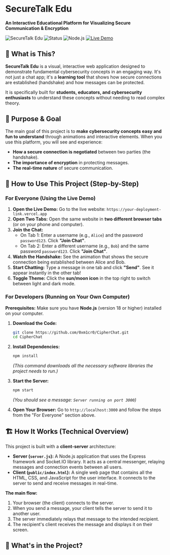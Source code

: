 # SecureTalk Edu

**An Interactive Educational Platform for Visualizing Secure Communication & Encryption**

![SecureTalk Edu](https://img.shields.io/badge/SecureTalk-Edu-blue) ![Status](https://img.shields.io/badge/Status-Working-brightgreen) ![Node.js](https://img.shields.io/badge/Node.js-18.0%2B-green) [![Live Demo](https://img.shields.io/badge/Demo-Live%20Here-red)](https://your-deployment-link.vercel.app)

## 📖 What is This?

**SecureTalk Edu** is a visual, interactive web application designed to demonstrate fundamental cybersecurity concepts in an engaging way. It's not just a chat app; it's a **learning tool** that shows how secure connections are established (handshake) and how messages can be protected.

It is specifically built for **students, educators, and cybersecurity enthusiasts** to understand these concepts without needing to read complex theory.

## 🎯 Purpose & Goal

The main goal of this project is to **make cybersecurity concepts easy and fun to understand** through animations and interactive elements. When you use this platform, you will see and experience:

-   **How a secure connection is negotiated** between two parties (the handshake).
-   **The importance of encryption** in protecting messages.
-   **The real-time nature** of secure communication.

## 🚀 How to Use This Project (Step-by-Step)

### For Everyone (Using the Live Demo)

1.  **Open the Live Demo:** Go to the live website: `https://your-deployment-link.vercel.app`
2.  **Open Two Tabs:** Open the same website in **two different browser tabs** (or on your phone and computer).
3.  **Join the Chat:**
    -   On Tab 1: Enter a username (e.g., `Alice`) and the password `password123`. Click **"Join Chat"**.
    -   On Tab 2: Enter a different username (e.g., `Bob`) and the same password `password123`. Click **"Join Chat"**.
4.  **Watch the Handshake:** See the animation that shows the secure connection being established between Alice and Bob.
5.  **Start Chatting:** Type a message in one tab and click **"Send"**. See it appear instantly in the other tab!
6.  **Toggle Theme:** Click the **sun/moon icon** in the top right to switch between light and dark mode.

### For Developers (Running on Your Own Computer)

**Prerequisites:** Make sure you have **Node.js** (version 18 or higher) installed on your computer.

1.  **Download the Code:**
    ```bash
    git clone https://github.com/0xm1cr0/CipherChat.git
    cd CipherChat
    ```

2.  **Install Dependencies:**
    ```bash
    npm install
    ```
    *(This command downloads all the necessary software libraries the project needs to run.)*

3.  **Start the Server:**
    ```bash
    npm start
    ```
    *(You should see a message: `Server running on port 3000`)*

4.  **Open Your Browser:** Go to `http://localhost:3000` and follow the steps from the "For Everyone" section above.

## 🏗️ How It Works (Technical Overview)

This project is built with a **client-server** architecture:

-   **Server (`server.js`):** A Node.js application that uses the Express framework and Socket.IO library. It acts as a central messenger, relaying messages and connection events between all users.
-   **Client (`public/index.html`):** A single web page that contains all the HTML, CSS, and JavaScript for the user interface. It connects to the server to send and receive messages in real-time.

**The main flow:**
1.  Your browser (the client) connects to the server.
2.  When you send a message, your client tells the server to send it to another user.
3.  The server immediately relays that message to the intended recipient.
4.  The recipient's client receives the message and displays it on their screen.

## 📁 What's in the Project?
